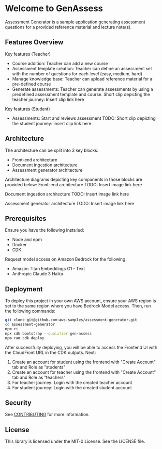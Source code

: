 # Welcome to GenAssess

Assessment Generator is a sample application generating assessment questions for a provided reference material and lecture note(s).

## Features Overview

Key features (Teacher)
- Course addition: Teacher can add a new course
- Assessment template creation: Teacher can define an assessment set with the number of questions for each level (easy, medium, hard)
- Manage knowledge base: Teacher can upload reference material for a pre-defined course
- Generate assessments: Teacher can generate assessments by using a predefined assessment template and course.
Short clip depicting the teacher journey:  Insert clip link here

Key features (Student)
- Assessments: Start and reviews assessment
TODO: Short clip depicting the student journey: Insert clip link here

## Architecture

The architecture can be split into 3 key blocks:
- Front-end architecture
- Document ingestion architecture
- Assessment generator architecture

Architecture diagrams depicting key components in those blocks are provided below:
Front-end architecture
TODO: Insert image link here

Document ingestion architecture
TODO: Insert image link here

Assessment generator architecture
TODO: Insert image link here

## Prerequisites

Ensure you have the following installed:
- Node and npm
- Docker
- CDK

Request model access on Amazon Bedrock for the following:
- Amazon Titan Embeddings G1 - Text
- Anthropic Claude 3 Haiku

## Deployment


To deploy this project in your own AWS account, ensure your AWS region is set to the same region where you have Bedrock Model access. 
Then, run the following commands:
```bash
git clone git@github.com:aws-samples/assessment-generator.git
cd assessment-generator
npm ci
npx cdk bootstrap --qualifier gen-assess
npm run cdk deploy
```

After successfully deploying, you will be able to access the Frontend UI with the CloudFront URL in the CDK outputs.
Next:

1. Create an account for student using the frontend with "Create Account" tab and Role as "students"
2. Create an account for teacher using the frontend with "Create Account" tab and Role as "teachers"
3. For teacher journey: Login with the created teacher account
4. For student journey: Login with the created student account


## Security

See [CONTRIBUTING](CONTRIBUTING.md#security-issue-notifications) for more information.

## License

This library is licensed under the MIT-0 License. See the LICENSE file.

